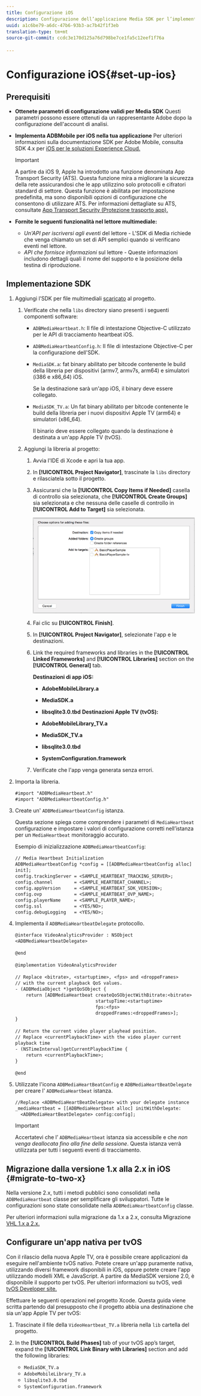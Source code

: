 ```yaml
---
title: Configurazione iOS
description: Configurazione dell’applicazione Media SDK per l’implementazione su iOS.
uuid: a1c6be79-a6dc-47b6-93b3-ac7b42f1f3eb
translation-type: tm+mt
source-git-commit: ccdc3e170d125a76d798be7ce1fa5c12eef1f76a

---
```



# Configurazione iOS{#set-up-ios}

## Prerequisiti

* **Ottenete parametri di configurazione validi per Media SDK** Questi parametri possono essere ottenuti da un rappresentante Adobe dopo la configurazione dell&#39;account di analisi.
* **Implementa ADBMobile per iOS nella tua applicazione** Per ulteriori informazioni sulla documentazione SDK per Adobe Mobile, consulta SDK 4.x per [iOS per le soluzioni Experience Cloud.](https://docs.adobe.com/content/help/it-IT/mobile-services/ios/overview.html)

   >[!IMPORTANT]
   >
   >A partire da iOS 9, Apple ha introdotto una funzione denominata App Transport Security (ATS). Questa funzione mira a migliorare la sicurezza della rete assicurandosi che le app utilizzino solo protocolli e cifratori standard di settore. Questa funzione è abilitata per impostazione predefinita, ma sono disponibili opzioni di configurazione che consentono di utilizzare ATS. Per informazioni dettagliate su ATS, consultate [App Transport Security (Protezione trasporto app).](https://docs.adobe.com/content/help/en/mobile-services/ios/config-ios/app-transport-security.html)

* **Fornite le seguenti funzionalità nel lettore multimediale:**

   * _Un&#39;API per iscriversi agli eventi_ del lettore - L&#39;SDK di Media richiede che venga chiamato un set di API semplici quando si verificano eventi nel lettore.
   * _API che fornisce informazioni_ sul lettore - Queste informazioni includono dettagli quali il nome del supporto e la posizione della testina di riproduzione.

## Implementazione SDK

1. Aggiungi l’SDK per file multimediali [scaricato](/help/sdk-implement/download-sdks.md#download-2x-sdks) al progetto.

   1. Verificate che nella `libs` directory siano presenti i seguenti componenti software:

      * `ADBMediaHeartbeat.h`: Il file di intestazione Objective-C utilizzato per le API di tracciamento heartbeat iOS.
      * `ADBMediaHeartbeatConfig.h`: Il file di intestazione Objective-C per la configurazione dell&#39;SDK.
      * `MediaSDK.a`: fat binary abilitato per bitcode contenente le build della libreria per dispositivi (armv7, armv7s, arm64) e simulatori (i386 e x86_64) iOS.

         Se la destinazione sarà un&#39;app iOS, il binary deve essere collegato.

      * `MediaSDK_TV.a`: Un fat binary abilitato per bitcode contenente le build della libreria per i nuovi dispositivi Apple TV (arm64) e simulatori (x86_64).

         Il binario deve essere collegato quando la destinazione è destinata a un&#39;app Apple TV (tvOS).
   1. Aggiungi la libreria al progetto:

      1. Avvia l&#39;IDE di Xcode e apri la tua app.
      1. In **[!UICONTROL Project Navigator]**, trascinate la `libs` directory e rilasciatela sotto il progetto.

      1. Assicurarsi che la **[!UICONTROL Copy Items if Needed]** casella di controllo sia selezionata, che **[!UICONTROL Create Groups]** sia selezionata e che nessuna delle caselle di controllo in **[!UICONTROL Add to Target]** sia selezionata.

         ![](assets/choose-options_ios.png)

      1. Fai clic su **[!UICONTROL Finish]**.
      1. In **[!UICONTROL Project Navigator]**, selezionate l&#39;app e le destinazioni.
      1. Link the required frameworks and libraries in the **[!UICONTROL Linked Frameworks]** and **[!UICONTROL Libraries]** section on the **[!UICONTROL General]** tab.

         **Destinazioni di app iOS:**

         * **AdobeMobileLibrary.a**
         * **MediaSDK.a**
         * **libsqlite3.0.tbd**
         **Destinazioni Apple TV (tvOS):**

         * **AdobeMobileLibrary_TV.a**
         * **MediaSDK_TV.a**
         * **libsqlite3.0.tbd**
         * **SystemConfiguration.framework**
      1. Verificate che l&#39;app venga generata senza errori.




1. Importa la libreria.

   ```
   #import "ADBMediaHeartbeat.h" 
   #import "ADBMediaHeartbeatConfig.h" 
   ```

1. Create un&#39; `ADBMediaHeartbeatConfig` istanza.

   Questa sezione spiega come comprendere i parametri di `MediaHeartbeat` configurazione e impostare i valori di configurazione corretti nell’istanza per un `MediaHeartbeat` monitoraggio accurato.

   Esempio di inizializzazione `ADBMediaHeartbeatConfig`:

   ```
   // Media Heartbeat Initialization 
   ADBMediaHeartbeatConfig *config = [[ADBMediaHeartbeatConfig alloc] init]; 
   config.trackingServer = <SAMPLE_HEARTBEAT_TRACKING_SERVER>; 
   config.channel        = <SAMPLE_HEARTBEAT_CHANNEL>; 
   config.appVersion     = <SAMPLE_HEARTBEAT_SDK_VERSION>; 
   config.ovp            = <SAMPLE_HEARTBEAT_OVP_NAME>; 
   config.playerName     = <SAMPLE_PLAYER_NAME>; 
   config.ssl            = <YES/NO>; 
   config.debugLogging   = <YES/NO>; 
   ```

1. Implementa il `ADBMediaHeartbeatDelegate` protocollo.

   ```
   @interface VideoAnalyticsProvider : NSObject <ADBMediaHeartbeatDelegate> 
   
   @end 
   
   @implementation VideoAnalyticsProvider 
   
   // Replace <bitrate>, <startuptime>, <fps> and <droppeFrames>  
   // with the current playback QoS values. 
   - (ADBMediaObject *)getQoSObject { 
       return [ADBMediaHeartbeat createQoSObjectWithBitrate:<bitrate>  
                                 startupTime:<startuptime>   
                                 fps:<fps>  
                                 droppedFrames:<droppedFrames>]; 
   } 
   
   // Return the current video player playhead position. 
   // Replace <currentPlaybackTime> with the video player current playback time 
   - (NSTimeInterval)getCurrentPlaybackTime { 
       return <currentPlaybackTime>; 
   } 
   
   @end
   ```

1. Utilizzate l&#39;icona `ADBMediaHeartBeatConfig` e `ADBMediaHeartBeatDelegate` per creare l&#39; `ADBMediaHeartbeat` istanza.

   ```
   //Replace <ADBMediaHeartBeatDelegate> with your delegate instance 
   _mediaHeartbeat = [[ADBMediaHeartbeat alloc] initWithDelegate: 
     <ADBMediaHeartBeatDelegate> config:config];
   ```

   >[!IMPORTANT]
   >
   >Accertatevi che l’ `ADBMediaHeartbeat` istanza sia accessibile e che *non venga deallocata fino alla fine della sessione*. Questa istanza verrà utilizzata per tutti i seguenti eventi di tracciamento.

## Migrazione dalla versione 1.x alla 2.x in iOS {#migrate-to-two-x}

Nella versione 2.x, tutti i metodi pubblici sono consolidati nella `ADBMediaHeartbeat` classe per semplificare gli sviluppatori. Tutte le configurazioni sono state consolidate nella `ADBMediaHeartbeatConfig` classe.

Per ulteriori informazioni sulla migrazione da 1.x a 2.x, consulta Migrazione [VHL 1.x a 2.x.](/help/sdk-implement/va-1x-to-2x/mig-1x-2x-overview.md)

## Configurare un&#39;app nativa per tvOS

Con il rilascio della nuova Apple TV, ora è possibile creare applicazioni da eseguire nell&#39;ambiente tvOS nativo. Potete creare un&#39;app puramente nativa, utilizzando diversi framework disponibili in iOS, oppure potete creare l&#39;app utilizzando modelli XML e JavaScript. A partire da MediaSDK versione 2.0, è disponibile il supporto per tvOS. Per ulteriori informazioni su tvOS, vedi [tvOS Developer site.](https://developer.apple.com/tvos/)

Effettuare le seguenti operazioni nel progetto Xcode. Questa guida viene scritta partendo dal presupposto che il progetto abbia una destinazione che sia un&#39;app Apple TV per tvOS:

1. Trascinate il file della `VideoHeartbeat_TV.a` libreria nella `lib` cartella del progetto.

1. In the **[!UICONTROL Build Phases]** tab of your tvOS app’s target, expand the **[!UICONTROL Link Binary with Libraries]** section and add the following libraries:

   * `MediaSDK_TV.a`
   * `AdobeMobileLibrary_TV.a`
   * `libsqlite3.0.tbd`
   * `SystemConfiguration.framework`

